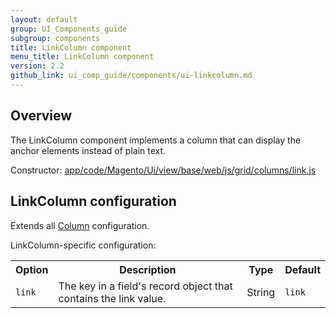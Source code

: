 ```yaml
---
layout: default
group: UI_Components_guide
subgroup: components
title: LinkColumn component
menu_title: LinkColumn component
version: 2.2
github_link: ui_comp_guide/components/ui-linkсolumn.md
---
```


## Overview

The LinkColumn component implements a column that can display the anchor elements instead of plain text.

Constructor: [app/code/Magento/Ui/view/base/web/js/grid/columns/link.js]({{mage.2200url}}app/code/Magento/Ui/view/base/web/js/grid/columns/link.js)

## LinkColumn configuration

Extends all [Column]({{page.baseurl}}ui_comp_guide/components/listing/ui-column.html) configuration.

LinkColumn-specific configuration:

<table>
  <tr>
    <th>Option</th>
    <th>Description</th>
    <th>Type</th>
    <th>Default</th>
  </tr>
  <tr>
    <td><code>link</code></td>
    <td>The key in a field's record object that contains the link value.</td>
    <td>String</td>
    <td><code>link</code></td>
  </tr>
</table>

